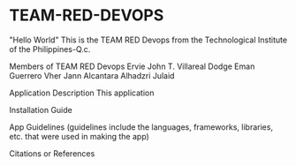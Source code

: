 # TEAM-RED-DEVOPS
"Hello World" This is the TEAM RED Devops from the Technological Institute of the Philippines-Q.c.

Members of TEAM RED Devops
Ervie John T. Villareal
Dodge Eman Guerrero
Vher Jann Alcantara
Alhadzri Julaid

Application Description
This application



Installation Guide




App Guidelines (guidelines include the languages, frameworks, libraries, etc. that were used in making the app)




Citations or References
